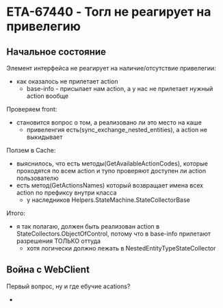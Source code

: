 # ETA-67440 - Тогл не реагирует на привелегию

## Начальное состояние

Элемент интерфейса не реагирует на наличие/отсутствие привелегии:

-   как оказалось не прилетает action
    -   base-info - присылает нам action, а у нас не прилетает нужный action вообще

Проверяем front:

-   становится вопрос о том, а реализовано ли это место на каше
    -   привеленгия есть(sync_exchange_nested_entities), а action не выкидывает

Ползем в Cache:

-   выяснилось, что есть методы(GetAvailableActionCodes), которые проходятся по всем action и тупо проверяют доступен ли action пользователю
-   есть метод(GetActionsNames) который возвращает имена всех action по префиксу внутри класса
    -   у наследников Helpers.StateMachine.StateCollectorBase

Итого:

-   я так полагаю, должен быть реализован action в StateCollectors.ObjectOfControl, потому что в base-info прилетают разрешения ТОЛЬКО оттуда
    -   хотя логически должно лежать в NestedEntityTypeStateCollector

## Война с WebClient

Первый вопрос, ну и где ебучие acations?

-
